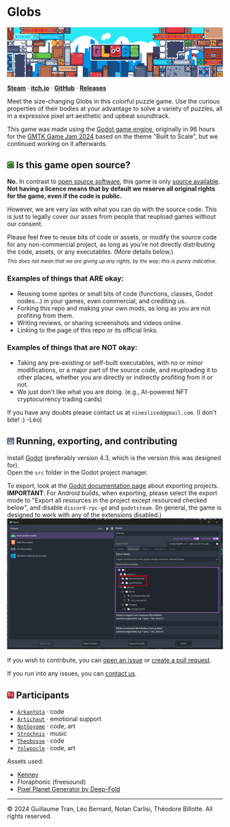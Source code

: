 # Globs
![Cover image](readme/banner_wide_cover.gif)

[**Steam**](https://s.team/a/3219110) · [**itch.io**](https://yolwoocle.itch.io/globs) · [**GitHub**](https://github.com/ARKANYOTA/gmtk2024/) · [**Releases**](https://github.com/ARKANYOTA/gmtk2024/releases)

Meet the size-changing Globs in this colorful puzzle game. Use the curious properties of their bodies at your advantage to solve a variety of puzzles, all in a expressive pixel art aesthetic and upbeat soundtrack.

This game was made using the [Godot game engine](https://godotengine.org), originally in 96 hours for the [GMTK Game Jam 2024](https://itch.io/jam/gmtk-2024) based on the theme "Built to Scale", but we continued working on it afterwards. 

<h2>
    <span>
        <img src="readme/alien_small.png">
    </span> Is this game open source?
</h2>

**No.** In contrast to [open source software](https://en.wikipedia.org/wiki/Open-source_software), this game is only [source available](https://en.wikipedia.org/wiki/Source-available_software). **Not having a licence means that by default we reserve all original rights for the game, even if the code is public.**  

However, we are very lax with what you can do with the source code. This is just to legally cover our asses from people that reupload games without our consent. 

Please feel free to reuse bits of code or assets, or modify the source code for any non-commercial project, as long as you're not directly distributing the code, assets, or any executables. (More details below.)  
<sub>*This does not mean that we are giving up any rights, by the way; this is purely indicative.*</sub>

### Examples of things that ARE okay:
- Reusing some sprites or small bits of code (functions, classes, Godot nodes...) in your games, even commercial, and crediting us.
- Forking this repo and making your own mods, as long as you are not profiting from them.
- Writing reviews, or sharing screenshots and videos online.
- Linking to the page of this repo or its official links.

### Examples of things that are NOT okay:
- Taking any pre-existing or self-built executables, with no or minor modifications, or a major part of the source code, and reuploading it to other places, whether you are directly or indirectly profiting from it or not.
- We just don't like what you are doing. (e.g., AI-powered NFT cryptocurrency trading cards)

If you have any doubts please contact us at `ninesliced@gmail.com`. (I don't bite! :) -Léo)


<h2>
    <span>
        <img src="readme/mouse_small.png">
    </span> Running, exporting, and contributing
</h2>

Install [Godot](https://godotengine.org/) (preferably version 4.3, which is the version this was designed for).  
Open the `src` folder in the Godot project manager.

To export, look at the [Godot documentation page](https://docs.godotengine.org/en/stable/tutorials/export/exporting_projects.html) about exporting projects.  
**IMPORTANT**: For Android builds, when exporting, please select the export mode to "Export all resources in the project except resourced checked below", and disable `discord-rpc-gd` and `godotsteam`. (In general, the game is designed to work with any of the extensions disabled.)
![](readme/export_android_extensions_disable.png)

If you wish to contribute, you can [open an issue](https://github.com/ARKANYOTA/globs/issues) or [create a pull request](https://github.com/ARKANYOTA/globs/pulls). 

If you run into any issues, you can [contact us](https://ninesliced.github.io/#contact).


<h2>
    <span>
        <img src="readme/icon_small.png">
    </span> Participants
</h2>

- [`ArkanYota`](https://github.com/arkanyota) · code
- [`Artichaut`](https://github.com/LeSeulArtichaut) · emotional support
- [`NotGoyome`](https://github.com/notgoyome) · code, art
- [`Strochnis`](https://on.soundcloud.com/wk1kdJsHbH2m8tLZ8) · music
- [`Theobosse`](https://github.com/TheodoreBillotte) · code
- [`Yolwoocle`](https://github.com/Yolwoocle) · code, art

Assets used: 

- [Kenney](https://kenney.nl)
- Floraphonic (freesound)
- [Pixel Planet Generator by Deep-Fold](https://deep-fold.itch.io/pixel-planet-generator)

<hr>

&copy; 2024 Guillaume Tran, Léo Bernard, Nolan Carlisi, Théodore Billotte. All rights reserved.
